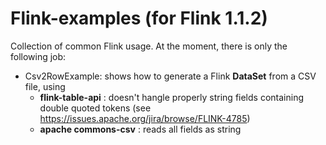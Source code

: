 # Flink-examples (for Flink 1.1.2)

Collection of common Flink usage.
At the moment, there is only the following job:

* Csv2RowExample: shows how to generate a Flink __DataSet<Row>__ from a CSV file, using
    * __flink-table-api__ : doesn't hangle properly string fields containing double quoted tokens (see https://issues.apache.org/jira/browse/FLINK-4785)
    * __apache commons-csv__ : reads all fields as string